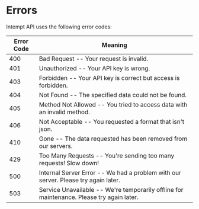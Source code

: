 # Errors

Intempt API uses the following error codes:


Error Code | Meaning
---------- | -------
400 | Bad Request -- Your request is invalid.
401 | Unauthorized -- Your API key is wrong.
403 | Forbidden -- Your API key is correct but access is forbidden.
404 | Not Found -- The specified data could not be found.
405 | Method Not Allowed -- You tried to access data with an invalid method.
406 | Not Acceptable -- You requested a format that isn't json.
410 | Gone -- The data requested has been removed from our servers.
429 | Too Many Requests -- You're sending too many requests! Slow down!
500 | Internal Server Error -- We had a problem with our server. Please try again later.
503 | Service Unavailable -- We're temporarily offline for maintenance. Please try again later.
